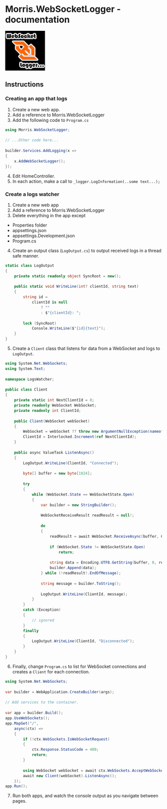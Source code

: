 # Morris.WebSocketLogger - documentation
![Logo](./../Images/small-logo.png)


## Instructions


### Creating an app that logs
1. Create a new web app.
2. Add a reference to Morris.WebSocketLogger
3. Add the following code to `Program.cs`

```c#
using Morris.WebSocketLogger;

// ...Other code here... 

builder.Services.AddLogging(x =>
{
	x.AddWebSocketLogger();
});
```

4. Edit HomeController.
5. In each action, make a call to `_logger.LogInformation(..some text...);`


### Create a logs watcher
1. Create a new web app
2. Add a reference to Morris.WebSocketLogger
3. Delete everything in the app except
  * Properties folder
  * appsettings.json
  * appsettings.Development.json
  * Program.cs
4. Create an output class (`LogOutput.cs`) to output received logs in a thread safe manner.

```c#
static class LogOutput
{
	private static readonly object SyncRoot = new();

	public static void WriteLine(int? clientId, string text)
	{
		string id =
			clientId is null
				? ""
				: $"{clientId}: ";
		
		lock (SyncRoot)
			Console.WriteLine($"{id}{text}");
	}
}
```
5. Create a `Client` class that listens for data from a WebSocket and logs to `LogOutput`. 

```c#
using System.Net.WebSockets;
using System.Text;

namespace LogsWatcher;

public class Client
{
	private static int NextClientId = 0;
	private readonly WebSocket WebSocket;
	private readonly int ClientId;

	public Client(WebSocket webSocket)
	{
		WebSocket = webSocket ?? throw new ArgumentNullException(nameof(webSocket));
		ClientId = Interlocked.Increment(ref NextClientId);
	}

	public async ValueTask ListenAsync()
	{
		LogOutput.WriteLine(ClientId, "Connected");

		byte[] buffer = new byte[1024];

		try
		{
			while (WebSocket.State == WebSocketState.Open)
			{
				var builder = new StringBuilder();

				WebSocketReceiveResult readResult = null!;

				do
				{
					readResult = await WebSocket.ReceiveAsync(buffer, CancellationToken.None);

					if (WebSocket.State != WebSocketState.Open)
						return;

					string data = Encoding.UTF8.GetString(buffer, 0, readResult.Count);
					builder.Append(data);
				} while (!readResult!.EndOfMessage);

				string message = builder.ToString();

				LogOutput.WriteLine(ClientId, message);
			}
		}
		catch (Exception)
		{
			// ignored
		}
		finally
		{
			LogOutput.WriteLine(ClientId, "Disconnected");
		}
	}
}
```

6. Finally, change `Program.cs` to list for WebSocket connections and creates a `Client` for each connection.

```c#
using System.Net.WebSockets;

var builder = WebApplication.CreateBuilder(args);

// Add services to the container.

var app = builder.Build();
app.UseWebSockets();
app.MapGet("/",
	async(ctx) =>
	{
		if (!ctx.WebSockets.IsWebSocketRequest)
		{
			ctx.Response.StatusCode = 400;
			return;
		}

		using WebSocket webSocket = await ctx.WebSockets.AcceptWebSocketAsync();
		await new Client(webSocket).ListenAsync();
	});
app.Run();
```

7. Run both apps, and watch the console output as you navigate between pages.

